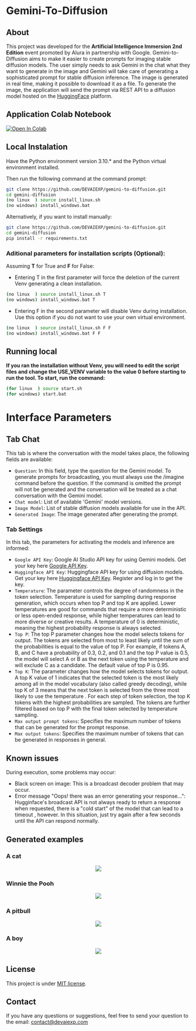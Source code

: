 # Gemini-To-Diffusion


## About

This project was developed for the <b>Artificial Intelligence Immersion 2nd Edition</b> event promoted by Alura in partnership with Google. Gemini-to-Diffusion aims to make it easier to create prompts for imaging stable diffusion models. The user simply needs to ask Gemini in the chat what they want to generate in the image and Gemini will take care of generating a sophisticated prompt for stable diffusion inference. The image is generated in real time, making it possible to download it as a file. To generate the image, the application will send the prompt via REST API to a diffusion model hosted on the <a href=https://huggingface.co/>HuggingFace</a> platform.

## Application Colab Notebook
[![Open In Colab](https://colab.research.google.com/assets/colab-badge.svg)](/notebook/colab-gemini-to-diffusion.ipynb)

## Local Instalation
Have the Python environment version 3.10.* and the Python virtual environment installed.

Then run the following command at the command prompt:
```bash
git clone https://github.com/DEVAIEXP/gemini-to-diffusion.git
cd gemini-diffusion
(no linux  ) source install_linux.sh
(no windows) install_windows.bat
```
Alternatively, if you want to install manually:
```bash
git clone https://github.com/DEVAIEXP/gemini-to-diffusion.git
cd gemini-diffusion
pip install -r requirements.txt
```

### Aditional parameters for installation scripts (Optional):
Assuming **T** for True and **F** for False:
* Entering T in the first parameter will force the deletion of the current Venv generating a clean installation.
```bash
(no linux  ) source install_linux.sh T
(no windows) install_windows.bat T
````
* Entering F in the second parameter will disable Venv during installation. Use this option if you do not want to use your own virtual environment.
```bash
(no linux  ) source install_linux.sh F F
(no windows) install_windows.bat F F
````
## Running local
**If you ran the installation without Venv, you will need to edit the script files and change the USE_VENV variable to the value 0 before starting to run the tool. To start, run the command:**

```bash
(for linux  ) source start.sh
(for windows) start.bat
```

# Interface Parameters
## Tab Chat
This tab is where the conversation with the model takes place, the following fields are available:

* `Question`: In this field, type the question for the Gemini model. To generate prompts for broadcasting, you must always use the /imagine command before the question. If the command is omitted the prompt will not be generated and the conversation will be treated as a chat conversation with the Gemini model.
* `Chat model`: List of available 'Gemini' model versions.
* `Image Model`: List of stable diffusion models available for use in the API.
* `Generated Image`: The image generated after generating the prompt.

### Tab Settings
In this tab, the parameters for activating the models and inference are informed:

* `Google API Key`: Google AI Studio API key for using Gemini models. Get your key here [Google API Key](https://aistudio.google.com/app/apikey/?utm_source=website&utm_medium=referral&utm_campaign=Alura&utm_content=).
* `Huggingface API Key`: Huggingface API key for using diffusion models. Get your key here [Huggingface API Key](https://huggingface.co/settings/tokens). Register and log in to get the key.
* `Temperature`: The parameter controls the degree of randomness in the token selection. Temperature is used for sampling during response generation, which occurs when top P and top K are applied. Lower temperatures are good for commands that require a more deterministic or less open-ended response, while higher temperatures can lead to more diverse or creative results. A temperature of 0 is deterministic, meaning the highest probability response is always selected.
* `Top P`: The top P parameter changes how the model selects tokens for output. The tokens are selected from most to least likely until the sum of the probabilities is equal to the value of top P. For example, if tokens A, B, and C have a probability of 0.3, 0.2, and 0.1 and the top P value is 0.5, the model will select A or B as the next token using the temperature and will exclude C as a candidate. The default value of top P is 0.95.
* `Top K`: The parameter changes how the model selects tokens for output. A top K value of 1 indicates that the selected token is the most likely among all in the model vocabulary (also called greedy decoding), while top K of 3 means that the next token is selected from the three most likely to use the temperature . For each step of token selection, the top K tokens with the highest probabilities are sampled. The tokens are further filtered based on top P with the final token selected by temperature sampling.
* `Max output prompt tokens`: Specifies the maximum number of tokens that can be generated for the prompt response.
* `Max output tokens`: Specifies the maximum number of tokens that can be generated in responses in general.

## Known issues
During execution, some problems may occur:
* Black screen on image: This is a broadcast decoder problem that may occur.
* Error message "Oops! there was an error generating your response...": Hugginface's broadcast API is not always ready to return a response when requested, there is a "cold start" of the model that can lead to a timeout , however. In this situation, just try again after a few seconds until the API can respond normally.

## Generated examples
### A cat
<p align="center">
  <img src="docs/0 - a cat.PNG">
</p>

### Winnie the Pooh
<p align="center">
  <img src="docs/1 - pooh.PNG">
</p>

### A pitbull
<p align="center">
  <img src="docs/2 - pitbull.PNG">
</p>

### A boy
<p align="center">
  <img src="docs/3 - a boy.PNG">
</p>

## License
This project is under [MIT license](LICENSE).

## Contact
If you have any questions or suggestions, feel free to send your question to the email: contact@devaiexp.com